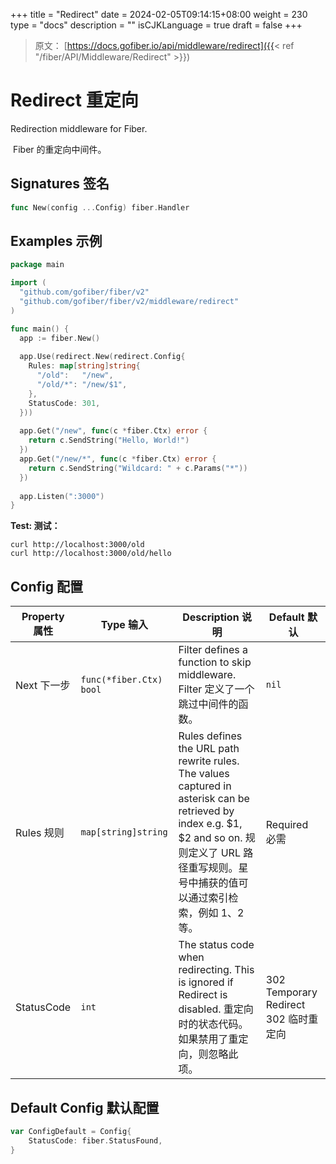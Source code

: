 +++
title = "Redirect"
date = 2024-02-05T09:14:15+08:00
weight = 230
type = "docs"
description = ""
isCJKLanguage = true
draft = false
+++

> 原文： [https://docs.gofiber.io/api/middleware/redirect]({{< ref "/fiber/API/Middleware/Redirect" >}})

# Redirect 重定向

Redirection middleware for Fiber.

​	Fiber 的重定向中间件。

## Signatures 签名

```go
func New(config ...Config) fiber.Handler
```



## Examples 示例 

```go
package main

import (
  "github.com/gofiber/fiber/v2"
  "github.com/gofiber/fiber/v2/middleware/redirect"
)

func main() {
  app := fiber.New()
  
  app.Use(redirect.New(redirect.Config{
    Rules: map[string]string{
      "/old":   "/new",
      "/old/*": "/new/$1",
    },
    StatusCode: 301,
  }))
  
  app.Get("/new", func(c *fiber.Ctx) error {
    return c.SendString("Hello, World!")
  })
  app.Get("/new/*", func(c *fiber.Ctx) error {
    return c.SendString("Wildcard: " + c.Params("*"))
  })
  
  app.Listen(":3000")
}
```



**Test:
测试：**

```curl
curl http://localhost:3000/old
curl http://localhost:3000/old/hello
```



## Config 配置

| Property 属性 | Type 输入               | Description 说明                                             | Default 默认                          |
| ------------- | ----------------------- | ------------------------------------------------------------ | ------------------------------------- |
| Next 下一步   | `func(*fiber.Ctx) bool` | Filter defines a function to skip middleware. Filter 定义了一个跳过中间件的函数。 | `nil`                                 |
| Rules 规则    | `map[string]string`     | Rules defines the URL path rewrite rules. The values captured in asterisk can be retrieved by index e.g. $1, $2 and so on. 规则定义了 URL 路径重写规则。星号中捕获的值可以通过索引检索，例如 $1、$2 等。 | Required 必需                         |
| StatusCode    | `int`                   | The status code when redirecting. This is ignored if Redirect is disabled. 重定向时的状态代码。如果禁用了重定向，则忽略此项。 | 302 Temporary Redirect 302 临时重定向 |

## Default Config 默认配置 

```go
var ConfigDefault = Config{
    StatusCode: fiber.StatusFound,
}
```

